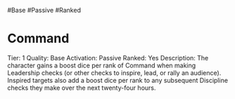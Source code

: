 #Base 
#Passive 
#Ranked 

# Command
Tier: 1
Quality: Base
Activation: Passive
Ranked: Yes
Description: The character gains a boost dice per rank of Command when making Leadership checks (or other checks to inspire, lead, or rally an audience). Inspired targets also add a boost dice per rank to any subsequent Discipline checks they make over the next twenty-four hours.